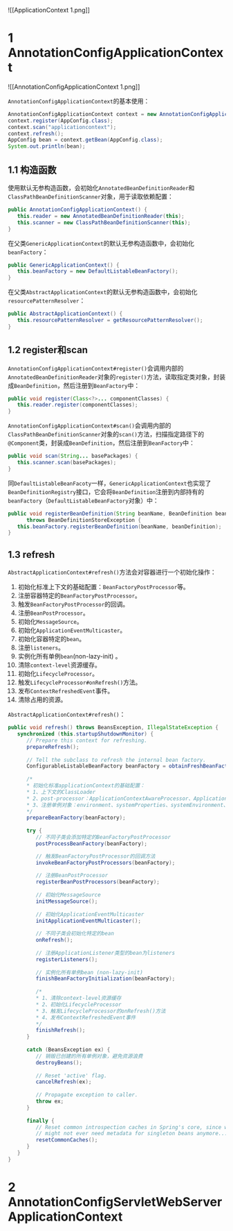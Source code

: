 ![[ApplicationContext 1.png]]

# 1 AnnotationConfigApplicationContext
![[AnnotationConfigApplicationContext 1.png]]



`AnnotationConfigApplicationContext`的基本使用：
```java
AnnotationConfigApplicationContext context = new AnnotationConfigApplicationContext();  
context.register(AppConfig.class);  
context.scan("applicationcontext");  
context.refresh();  
AppConfig bean = context.getBean(AppConfig.class);  
System.out.println(bean);
```

## 1.1 构造函数
使用默认无参构造函数，会初始化`AnnotatedBeanDefinitionReader`和`ClassPathBeanDefinitionScanner`对象，用于读取依赖配置：
```java
public AnnotationConfigApplicationContext() {  
   this.reader = new AnnotatedBeanDefinitionReader(this);  
   this.scanner = new ClassPathBeanDefinitionScanner(this);  
}
```

在父类`GenericApplicationContext`的默认无参构造函数中，会初始化`beanFactory`：
```java
public GenericApplicationContext() {  
   this.beanFactory = new DefaultListableBeanFactory();  
}
```

在父类`AbstractApplicationContext`的默认无参构造函数中，会初始化`resourcePatternResolver`：
```java
public AbstractApplicationContext() {  
   this.resourcePatternResolver = getResourcePatternResolver();  
}
```

## 1.2 register和scan
`AnnotationConfigApplicationContext#register()`会调用内部的`AnnotatedBeanDefinitionReader`对象的`register()`方法，读取指定类对象，封装成`BeanDefinition`，然后注册到`BeanFactory`中：
```java
public void register(Class<?>... componentClasses) { 
   this.reader.register(componentClasses);  
}
```

`AnnotationConfigApplicationContext#scan()`会调用内部的`ClassPathBeanDefinitionScanner`对象的`scan()`方法，扫描指定路径下的`@Component`类，封装成`BeanDefinition`，然后注册到`BeanFactory`中：
```java
public void scan(String... basePackages) {
   this.scanner.scan(basePackages);
}
```

同`DefaultListableBeanFacoty`一样，`GenericApplicationContext`也实现了`BeanDefinitionRegistry`接口，它会将`BeanDefinition`注册到内部持有的`beanFactory`（`DefaultListableBeanFactory`对象）中：
```java
public void registerBeanDefinition(String beanName, BeanDefinition beanDefinition)  
      throws BeanDefinitionStoreException {  
   this.beanFactory.registerBeanDefinition(beanName, beanDefinition);  
}
```

## 1.3 refresh
`AbstractApplicationContext#refresh()`方法会对容器进行一个初始化操作：
1. 初始化标准上下文的基础配置：`BeanFactoryPostProcessor`等。
2. 注册容器特定的`BeanFactoryPostProcessor`。
3. 触发`BeanFactoryPostProcessor`的回调。
4. 注册`BeanPostProcessor`。
5. 初始化`MessageSource`。
6. 初始化`ApplicationEventMulticaster`。
7. 初始化容器特定的`bean`。
8. 注册`listeners`。
9. 实例化所有单例`bean`(non-lazy-init) 。
10. 清除`context-level`资源缓存。
11. 初始化`LifecycleProcessor`。
12. 触发`LifecycleProcessor#onRefresh()`方法。
13. 发布`ContextRefreshedEvent`事件。
14. 清除占用的资源。

`AbstractApplicationContext#refresh()`：
```java
public void refresh() throws BeansException, IllegalStateException {  
   synchronized (this.startupShutdownMonitor) {
      // Prepare this context for refreshing.  
      prepareRefresh();  
  
      // Tell the subclass to refresh the internal bean factory.  
      ConfigurableListableBeanFactory beanFactory = obtainFreshBeanFactory();  
  
      /*
      * 初始化标准applicationContext的基础配置：
      * 1、上下文的ClassLoader
      * 2、post-processor：ApplicationContextAwareProcessor、ApplicationListenerDetector等
      * 3、注册单例对象：environment、systemProperties、systemEnvironment、applicationStartup
      */
      prepareBeanFactory(beanFactory);  
  
      try {  
         // 不同子类会添加特定的BeanFactoryPostProcessor
         postProcessBeanFactory(beanFactory);  

         // 触发BeanFactoryPostProcessor的回调方法
         invokeBeanFactoryPostProcessors(beanFactory);  
  
         // 注册BeanPostProcessor
         registerBeanPostProcessors(beanFactory);  
  
         // 初始化MessageSource
         initMessageSource();  
  
         // 初始化ApplicationEventMulticaster
         initApplicationEventMulticaster();  
  
         // 不同子类会初始化特定的bean
         onRefresh();  
  
         // 注册ApplicationListener类型的bean为listeners
         registerListeners();  
  
         // 实例化所有单例bean (non-lazy-init) 
         finishBeanFactoryInitialization(beanFactory);  
  
         /*
         * 1、清除context-level资源缓存
         * 2、初始化LifecycleProcessor
         * 3、触发LifecycleProcessor的onRefresh()方法
         * 4、发布ContextRefreshedEvent事件
         */
         finishRefresh();  
      }  
  
      catch (BeansException ex) {  
         // 销毁已创建的所有单例对象，避免资源浪费
         destroyBeans();  
  
         // Reset 'active' flag.  
         cancelRefresh(ex);  
  
         // Propagate exception to caller.  
         throw ex;  
      }  
  
      finally {  
         // Reset common introspection caches in Spring's core, since we  
         // might not ever need metadata for singleton beans anymore...         
         resetCommonCaches();  
      }  
   }  
}
```
# 2 AnnotationConfigServletWebServerApplicationContext
